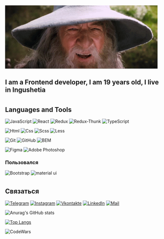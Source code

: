 [![Header](https://github.com/BRAUZER06/BRAUZER06/blob/main/assets/gandalf-sax-guy.gif)](https://t.me/ING_6)

## I am a Frontend developer, I am 19 years old, I live in Ingushetia

#


## Languages and Tools

![JavaScript](https://img.shields.io/badge/-JavaScript-FFFF00?style=for-the-badge&logo=javascript&logoColor=000)
![React](https://img.shields.io/badge/-React-00BFFF?style=for-the-badge&logo=react&logoColor=000)
![Redux](https://img.shields.io/badge/-Redux-5A009D?style=for-the-badge&logo=redux&logoColor=000)
<img alt="Redux-Thunk" src="https://img.shields.io/badge/-Redux_Thunk-white?style=for-the-badge&logo=Redux&logoColor=430098" />
![TypeScript](https://img.shields.io/badge/-TypeScript-2f74c0?style=for-the-badge&logo=TypeScript&logoColor=000)

![Html](https://img.shields.io/badge/-Html-ff5500?style=for-the-badge&logo=html5&logoColor=000)
![Css](https://img.shields.io/badge/-Css-0022ff?style=for-the-badge&logo=css3&logoColor=fff)
![Scss](https://img.shields.io/badge/-Scss-fc00a8?style=for-the-badge&logo=sass&logoColor=000)
![Less](https://img.shields.io/badge/-Less-375194?style=for-the-badge&logo=Less&logoColor=fff)

![Git](https://img.shields.io/badge/-Git-f75e5e?style=for-the-badge&logo=git&logoColor=000)
![GitHub](https://img.shields.io/badge/-GitHub-101012?style=for-the-badge&logo=GitHub&logoColor=fff)
![BEM](https://img.shields.io/badge/-BEM-008275?style=for-the-badge&logo=bem&logoColor=000)

![Figma](https://img.shields.io/badge/-Figma-0d8200?style=for-the-badge&logo=Figma&logoColor=fff)
![Adobe Photoshop](https://img.shields.io/badge/-Adobe_Photoshop-011161?style=for-the-badge&logo=AdobePhotoshop&logoColor=fff)

### Пользовался

![Bootstrap](https://img.shields.io/badge/-Bootstrap-3f00ab?style=for-the-badge&logo=Bootstrap&logoColor=fff)
![material ui](https://img.shields.io/badge/-material_ui-4260f5?style=for-the-badge&logo=materialui&logoColor=fff)





#
## Связаться

[![Telegram](https://img.shields.io/badge/-Telegram-090909?style=for-the-badge&logo=telegram&logoColor=27A0D9)](https://t.me/ING_6)
[![Instagram](https://img.shields.io/badge/-Instagram-090909?style=for-the-badge&logo=instagram&logoColor=B4068E)](www.instagram.com/gelathoev)
[![Vkontakte](https://img.shields.io/badge/-Vkontakte-090909?style=for-the-badge&logo=Vk&logoColor=4F7DB3)](https://vk.com/brauzer06)
[![LinkedIn](https://img.shields.io/badge/-LinkedIn-090909?style=for-the-badge&logo=linkedin&logoColor=007BB6)]()
[![Mail](https://img.shields.io/badge/-Mail-090909?style=for-the-badge&logo=Mail&logoColor=4F7DB3)](https://e.mail.ru/cgi-bin/sentmsg?To=meda.oziev@mail.ru&from=otvet)


<!-- [![Facebook](https://img.shields.io/badge/-Facebook-090909?style=for-the-badge&logo=Facebook&logoColor=1195F5)](https://www.facebook.com/alexeyshpavda)
[![Twitter](https://img.shields.io/badge/-Twitter-090909?style=for-the-badge&logo=Twitter&logoColor=1C9DEB)](https://twitter.com/alexeyshpavda) -->



![Anurag's GitHub stats](https://github-readme-stats.vercel.app/api?username=brauzer06&show_icons=true&theme=highcontrast)



[![Top Langs](https://github-readme-stats.vercel.app/api/top-langs/?username=brauzer06&langs_count=8&layout=compact)](https://github.com/anuraghazra/github-readme-stats)

[<img align='left' alt='CodeWars' width='300px' src='https://www.codewars.com/users/AHMATOLOG/badges/large'/>](https://www.codewars.com/users/AHMATOLOG/completed_solutions)


